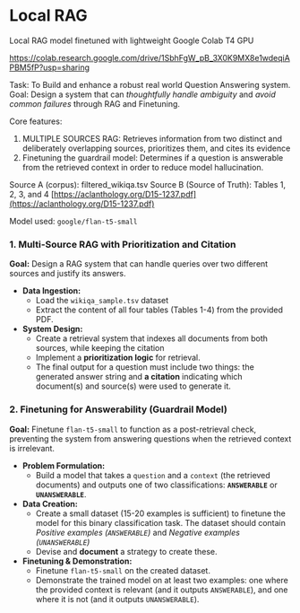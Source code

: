 # Local RAG
Local RAG model finetuned with lightweight Google Colab T4 GPU

https://colab.research.google.com/drive/1SbhFgW_pB_3X0K9MX8e1wdeqiAPBM5fP?usp=sharing


Task: To Build and enhance a robust real world Question Answering system.
Goal: Design a system that can *thoughtfully handle ambiguity* and *avoid common failures* through RAG and Finetuning.

Core features:
1. MULTIPLE SOURCES RAG: Retrieves information from two distinct and deliberately overlapping sources, prioritizes them, and cites its evidence
2. Finetuning the guardrail model: Determines if a question is answerable from the retrieved context in order to reduce model hallucination.


Source A (corpus): filtered_wikiqa.tsv
Source B (Source of Truth): Tables 1, 2, 3, and 4 [https://aclanthology.org/D15-1237.pdf](https://aclanthology.org/D15-1237.pdf)

Model used: `google/flan-t5-small`

### 1. Multi-Source RAG with Prioritization and Citation

**Goal:** Design a RAG system that can handle queries over two different sources and justify its answers.

*   **Data Ingestion:**
    *   Load the `wikiqa_sample.tsv` dataset
    *   Extract the content of all four tables (Tables 1-4) from the provided PDF.
*   **System Design:**
    *   Create a retrieval system that indexes all documents from both sources, while keeping the citation
    *   Implement a **prioritization logic** for retrieval.
    *   The final output for a question must include two things: the generated answer string and **a citation** indicating which document(s) and source(s) were used to generate it.


### 2. Finetuning for Answerability (Guardrail Model)

**Goal:** Finetune `flan-t5-small` to function as a post-retrieval check, preventing the system from answering questions when the retrieved context is irrelevant.

*   **Problem Formulation:**
    *   Build a model that takes a `question` and a `context` (the retrieved documents) and outputs one of two classifications: **`ANSWERABLE`** or **`UNANSWERABLE`**.
*   **Data Creation:**
    *   Create a small dataset (15-20 examples is sufficient) to finetune the model for this binary classification task. The dataset should contain *Positive examples (`ANSWERABLE`)* and *Negative examples (`UNANSWERABLE`)*
    *   Devise and **document** a strategy to create these.
*   **Finetuning & Demonstration:**
    *   Finetune `flan-t5-small` on the created dataset.
    *   Demonstrate the trained model on at least two examples: one where the provided context is relevant (and it outputs `ANSWERABLE`), and one where it is not (and it outputs `UNANSWERABLE`).

